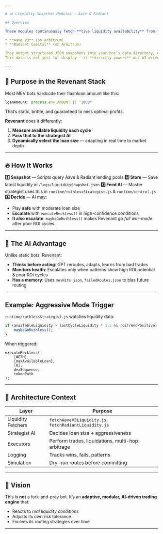 ```yaml
---

# 📊 Liquidity Snapshot Modules — Aave & Radiant

## Overview

These modules continuously fetch **live liquidity availability** from:

* **Aave V3** (on Arbitrum)
* **Radiant Capital** (on Arbitrum)

They output structured JSON snapshots into your bot’s data directory, updating every loop.
This data is not just for display — it **directly powers** our AI-driven master controller (`runtime/ruthlessStrategist.js` & `runtime/control.js`).

---
```


## 🚀 Purpose in the Revenant Stack

Most MEV bots hardcode their flashloan amount like this:

```js
loanAmount: process.env.AMOUNT || "1000"
```

That’s static, brittle, and guaranteed to miss optimal profits.

**Revenant** does it differently:

1. **Measure available liquidity each cycle**
2. **Pass that to the strategist AI**
3. **Dynamically select the loan size** — adapting in real time to market depth

---

## 🔥 How It Works

**1️⃣ Snapshot** — Scripts query Aave & Radiant lending pools
**2️⃣ Store** — Save latest liquidity in `/logs/liquiditySnapshot.json`
**3️⃣ Feed AI** — Master strategist uses this in `runtime/ruthlessStrategist.js` & `runtime/control.js`
**4️⃣ Decide** — AI may:

* Play **safe** with moderate loan size
* **Escalate** with `executeReckless()` in high-confidence conditions
* **It also escalate**: `maybeGoRuthless()` makes Revenant *go full war-mode* after poor ROI cycles.

---

## 🧠 The AI Advantage

Unlike static bots, Revenant:

* **Thinks before acting**: GPT reroutes, adapts, learns from bad trades
* **Monitors health**: Escalates only when patterns show high ROI potential & poor ROI cycles
* **Has a memory**: Uses `mevHits.json`, `failedRoutes.json` to bias future routing

---

## Example: Aggressive Mode Trigger

`runtime/ruthlessStrategist.js` watches liquidity data:

```js
if (availableLiquidity > lastCycleLiquidity * 1.5 && roiTrendPositive) {
    maybeGoRuthless();
}
```

When triggered:

```solidity
executeReckless(
    [WETH],
    [maxAvailableLoan],
    [0],
    dexSequence,
    tokenPath
);
```

---

## 📐 Architecture Context

| Layer              | Purpose                                               |
| ------------------ | ----------------------------------------------------- |
| Liquidity Fetchers | `fetchAaveV3Liquidity.js`, `fetchRadiantLiquidity.js` |
| Strategist AI      | Decides loan size + aggressiveness                    |
| Executors          | Perform trades, liquidations, multi-hop arbitrage     |
| Logging            | Tracks wins, fails, patterns                          |
| Simulation         | Dry-run routes before committing                      |

---

## 📌 Vision

This is **not** a fork-and-pray bot.
It’s an **adaptive, modular, AI-driven trading engine** that:

* Reacts to *real liquidity conditions*
* Adjusts its own risk tolerance
* Evolves its routing strategies over time

---
